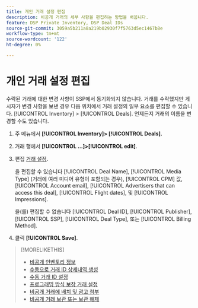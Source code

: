 ```yaml
---
title: 개인 거래 설정 편집
description: 비공개 거래의 세부 사항을 편집하는 방법을 배웁니다.
feature: DSP Private Inventory, DSP Deal IDs
source-git-commit: 3059a5b211a8a219b02930f7f5763d5ec1467b8e
workflow-type: tm+mt
source-wordcount: '122'
ht-degree: 0%

---
```


# 개인 거래 설정 편집

수락된 거래에 대한 변경 사항이 SSP에서 동기화되지 않습니다. 거래를 수락했지만 게시자가 변경 사항을 보낸 경우 다음 위치에서 거래 설정의 일부 요소를 편집할 수 있습니다. [!UICONTROL Inventory] > [!UICONTROL Deals]. 언제든지 거래의 이름을 변경할 수도 있습니다.

1. 주 메뉴에서 **[!UICONTROL Inventory]> [!UICONTROL Deals].**

1. 거래 행에서  **[!UICONTROL ...]>[!UICONTROL edit]**.

1. 편집 [거래 설정](deal-id-settings.md).

   을 편집할 수 있습니다 [!UICONTROL Deal Name], [!UICONTROL Media Type] (거래에 여러 미디어 유형이 포함되는 경우), [!UICONTROL CPM] 값, [!UICONTROL Account email], [!UICONTROL Advertisers that can access this deal], [!UICONTROL Flight dates], 및 [!UICONTROL Impressions].

   을(를) 편집할 수 없습니다 [!UICONTROL Deal ID], [!UICONTROL Publisher], [!UICONTROL SSP], [!UICONTROL Deal Type], 또는 [!UICONTROL Billing Method].

1. 클릭 **[!UICONTROL Save]**.

>[!MORELIKETHIS]
>
>* [비공개 인벤토리 정보](private-inventory-about.md)
>* [수동으로 거래 ID 상세내역 생성](deal-id-create.md)
>* [수동 거래 ID 설정](deal-id-settings.md)
>* [프로그래밍 방식 보장 거래 설정](programmatic-guaranteed-set-up.md)
>* [비공개 거래에 배치 및 광고 첨부](/help/dsp/inventory/deal-id-attach-placements.md)
>* [비공개 거래 보관 또는 보관 해제](/help/dsp/inventory/private-deal-archive-unarchive.md)

